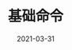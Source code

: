 ---
title: 基础命令
toc: true
authors:
  - kevinwu
date: '2021-03-31'
lastmod: '2021-03-31'
draft: false
---